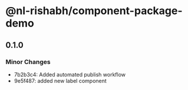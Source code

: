 # @nl-rishabh/component-package-demo

## 0.1.0

### Minor Changes

- 7b2b3c4: Added automated publish workflow
- 9e5f487: added new label component
